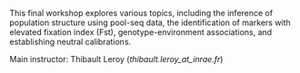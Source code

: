 This final workshop explores various topics, including the inference of population structure using pool-seq data, the identification of markers with elevated fixation index (Fst), genotype-environment associations, and establishing neutral calibrations.<br>

Main instructor: Thibault Leroy (<i>thibault.leroy_at_inrae.fr</i>)
